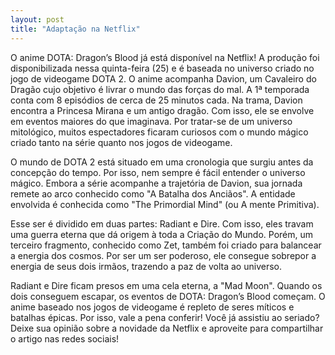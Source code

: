 ```yaml
---
layout: post
title: "Adaptação na Netflix"
---
```


O anime DOTA: Dragon’s Blood já está disponível na Netflix! A produção foi disponibilizada nessa quinta-feira (25) e é baseada no universo criado no jogo de videogame DOTA 2. O anime acompanha Davion, um Cavaleiro do Dragão cujo objetivo é livrar o mundo das forças do mal. A 1ª temporada conta com 8 episódios de cerca de 25 minutos cada. Na trama, Davion encontra a Princesa Mirana e um antigo dragão. Com isso, ele se envolve em eventos maiores do que imaginava. Por tratar-se de um universo mitológico, muitos espectadores ficaram curiosos com o mundo mágico criado tanto na série quanto nos jogos de videogame.

O mundo de DOTA 2 está situado em uma cronologia que surgiu antes da concepção do tempo. Por isso, nem sempre é fácil entender o universo mágico. Embora a série acompanhe a trajetória de Davion, sua jornada remete ao arco conhecido como "A Batalha dos Anciãos". A entidade envolvida é conhecida como "The Primordial Mind" (ou A mente Primitiva).

Esse ser é dividido em duas partes: Radiant e Dire. Com isso, eles travam uma guerra eterna que dá origem à toda a Criação do Mundo. Porém, um terceiro fragmento, conhecido como Zet, também foi criado para balancear a energia dos cosmos. Por ser um ser poderoso, ele consegue sobrepor a energia de seus dois irmãos, trazendo a paz de volta ao universo.

Radiant e Dire ficam presos em uma cela eterna, a "Mad Moon". Quando os dois conseguem escapar, os eventos de DOTA: Dragon’s Blood começam. O anime baseado nos jogos de videogame é repleto de seres míticos e batalhas épicas. Por isso, vale a pena conferir! Você já assistiu ao seriado? Deixe sua opinião sobre a novidade da Netflix e aproveite para compartilhar o artigo nas redes sociais!
